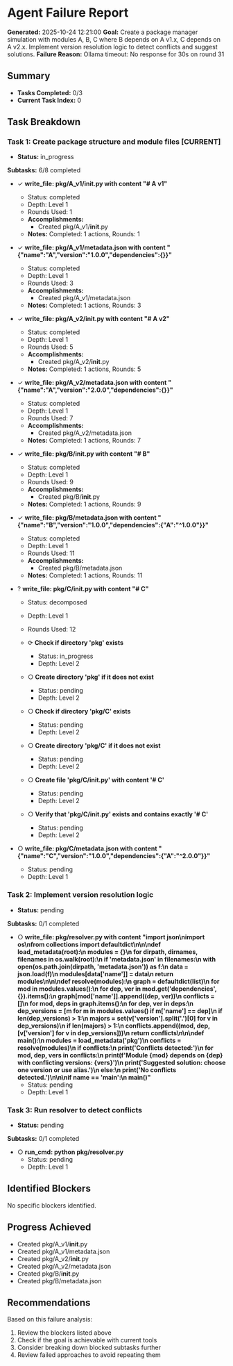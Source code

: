# Agent Failure Report

**Generated:** 2025-10-24 12:21:00
**Goal:** Create a package manager simulation with modules A, B, C where B depends on A v1.x, C depends on A v2.x. Implement version resolution logic to detect conflicts and suggest solutions.
**Failure Reason:** Ollama timeout: No response for 30s on round 31

## Summary

- **Tasks Completed:** 0/3
- **Current Task Index:** 0

## Task Breakdown

### Task 1: Create package structure and module files **[CURRENT]**

- **Status:** in_progress

**Subtasks:** 6/8 completed

- ✓ **write_file: pkg/A_v1/__init__.py with content "# A v1"**
  - Status: completed
  - Depth: Level 1
  - Rounds Used: 1
  - **Accomplishments:**
    - Created pkg/A_v1/__init__.py
  - **Notes:** Completed: 1 actions, Rounds: 1

- ✓ **write_file: pkg/A_v1/metadata.json with content "{\"name\":\"A\",\"version\":\"1.0.0\",\"dependencies\":{}}"**
  - Status: completed
  - Depth: Level 1
  - Rounds Used: 3
  - **Accomplishments:**
    - Created pkg/A_v1/metadata.json
  - **Notes:** Completed: 1 actions, Rounds: 3

- ✓ **write_file: pkg/A_v2/__init__.py with content "# A v2"**
  - Status: completed
  - Depth: Level 1
  - Rounds Used: 5
  - **Accomplishments:**
    - Created pkg/A_v2/__init__.py
  - **Notes:** Completed: 1 actions, Rounds: 5

- ✓ **write_file: pkg/A_v2/metadata.json with content "{\"name\":\"A\",\"version\":\"2.0.0\",\"dependencies\":{}}"**
  - Status: completed
  - Depth: Level 1
  - Rounds Used: 7
  - **Accomplishments:**
    - Created pkg/A_v2/metadata.json
  - **Notes:** Completed: 1 actions, Rounds: 7

- ✓ **write_file: pkg/B/__init__.py with content "# B"**
  - Status: completed
  - Depth: Level 1
  - Rounds Used: 9
  - **Accomplishments:**
    - Created pkg/B/__init__.py
  - **Notes:** Completed: 1 actions, Rounds: 9

- ✓ **write_file: pkg/B/metadata.json with content "{\"name\":\"B\",\"version\":\"1.0.0\",\"dependencies\":{\"A\":\"^1.0.0\"}}"**
  - Status: completed
  - Depth: Level 1
  - Rounds Used: 11
  - **Accomplishments:**
    - Created pkg/B/metadata.json
  - **Notes:** Completed: 1 actions, Rounds: 11

- ? **write_file: pkg/C/__init__.py with content "# C"**
  - Status: decomposed
  - Depth: Level 1
  - Rounds Used: 12

  - ⟳ **Check if directory 'pkg' exists**
    - Status: in_progress
    - Depth: Level 2

  - ○ **Create directory 'pkg' if it does not exist**
    - Status: pending
    - Depth: Level 2

  - ○ **Check if directory 'pkg/C' exists**
    - Status: pending
    - Depth: Level 2

  - ○ **Create directory 'pkg/C' if it does not exist**
    - Status: pending
    - Depth: Level 2

  - ○ **Create file 'pkg/C/__init__.py' with content '# C'**
    - Status: pending
    - Depth: Level 2

  - ○ **Verify that 'pkg/C/__init__.py' exists and contains exactly '# C'**
    - Status: pending
    - Depth: Level 2

- ○ **write_file: pkg/C/metadata.json with content "{\"name\":\"C\",\"version\":\"1.0.0\",\"dependencies\":{\"A\":\"^2.0.0\"}}"**
  - Status: pending
  - Depth: Level 1


### Task 2: Implement version resolution logic 

- **Status:** pending

**Subtasks:** 0/1 completed

- ○ **write_file: pkg/resolver.py with content "import json\nimport os\nfrom collections import defaultdict\n\n\ndef load_metadata(root):\n    modules = {}\n    for dirpath, dirnames, filenames in os.walk(root):\n        if 'metadata.json' in filenames:\n            with open(os.path.join(dirpath, 'metadata.json')) as f:\n                data = json.load(f)\n                modules[data['name']] = data\n    return modules\n\n\ndef resolve(modules):\n    graph = defaultdict(list)\n    for mod in modules.values():\n        for dep, ver in mod.get('dependencies', {}).items():\n            graph[mod['name']].append((dep, ver))\n    conflicts = []\n    for mod, deps in graph.items():\n        for dep, ver in deps:\n            dep_versions = [m for m in modules.values() if m['name'] == dep]\n            if len(dep_versions) > 1:\n                majors = set(v['version'].split('.')[0] for v in dep_versions)\n                if len(majors) > 1:\n                    conflicts.append((mod, dep, [v['version'] for v in dep_versions]))\n    return conflicts\n\n\ndef main():\n    modules = load_metadata('pkg')\n    conflicts = resolve(modules)\n    if conflicts:\n        print('Conflicts detected:')\n        for mod, dep, vers in conflicts:\n            print(f'Module {mod} depends on {dep} with conflicting versions: {vers}')\n            print('Suggested solution: choose one version or use alias.')\n    else:\n        print('No conflicts detected.')\n\n\nif __name__ == '__main__':\n    main()"**
  - Status: pending
  - Depth: Level 1


### Task 3: Run resolver to detect conflicts 

- **Status:** pending

**Subtasks:** 0/1 completed

- ○ **run_cmd: python pkg/resolver.py**
  - Status: pending
  - Depth: Level 1


## Identified Blockers

No specific blockers identified.

## Progress Achieved

- Created pkg/A_v1/__init__.py
- Created pkg/A_v1/metadata.json
- Created pkg/A_v2/__init__.py
- Created pkg/A_v2/metadata.json
- Created pkg/B/__init__.py
- Created pkg/B/metadata.json

## Recommendations

Based on this failure analysis:
1. Review the blockers listed above
2. Check if the goal is achievable with current tools
3. Consider breaking down blocked subtasks further
4. Review failed approaches to avoid repeating them
